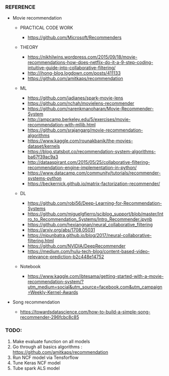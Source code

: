 ### REFERENCE

- Movie recommendation 
	- PRACTICAL CODE WORK 
		- https://github.com/Microsoft/Recommenders
	- THEORY 
		- https://nikhilwins.wordpress.com/2015/09/18/movie-recommendations-how-does-netflix-do-it-a-9-step-coding-intuitive-guide-into-collaborative-filtering/
		- http://ihong-blog.logdown.com/posts/411133
		- https://github.com/amitkaps/recommendation
	- ML 
		- https://github.com/jadianes/spark-movie-lens
		- https://github.com/nchah/movielens-recommender
		- https://github.com/narenkmanoharan/Movie-Recommender-System
		- http://ampcamp.berkeley.edu/5/exercises/movie-recommendation-with-mllib.html
		- https://github.com/srajangarg/movie-recommendation-algorithms
		- https://www.kaggle.com/rounakbanik/the-movies-dataset/kernels
		- https://blog.statsbot.co/recommendation-system-algorithms-ba67f39ac9a3
		- http://dataaspirant.com/2015/05/25/collaborative-filtering-recommendation-engine-implementation-in-python/
		- https://www.datacamp.com/community/tutorials/recommender-systems-python
		- https://beckernick.github.io/matrix-factorization-recommender/

	- DL
		- https://github.com/robi56/Deep-Learning-for-Recommendation-Systems
		- https://github.com/miguelgfierro/sciblog_support/blob/master/Intro_to_Recommendation_Systems/Intro_Recommender.ipynb
		- https://github.com/hexiangnan/neural_collaborative_filtering
		- https://arxiv.org/abs/1708.05031
		- https://nipunbatra.github.io/blog/2017/neural-collaborative-filtering.html
		- https://github.com/NVIDIA/DeepRecommender
		- https://medium.com/hulu-tech-blog/content-based-video-relevance-prediction-b2c448e14752

	- Notebook
		- https://www.kaggle.com/ibtesama/getting-started-with-a-movie-recommendation-system/?utm_medium=social&utm_source=facebook.com&utm_campaign=Weekly-Kernel-Awards


- Song recommendation

	- https://towardsdatascience.com/how-to-build-a-simple-song-recommender-296fcbc8c85



### TODO:
1. Make evaluate function on all models 
2. Go through all basics algorithms : https://github.com/amitkaps/recommendation
3. Run NCF model via Tensforflow
4. Tune Keras NCF model
5. Tube spark ALS model 
